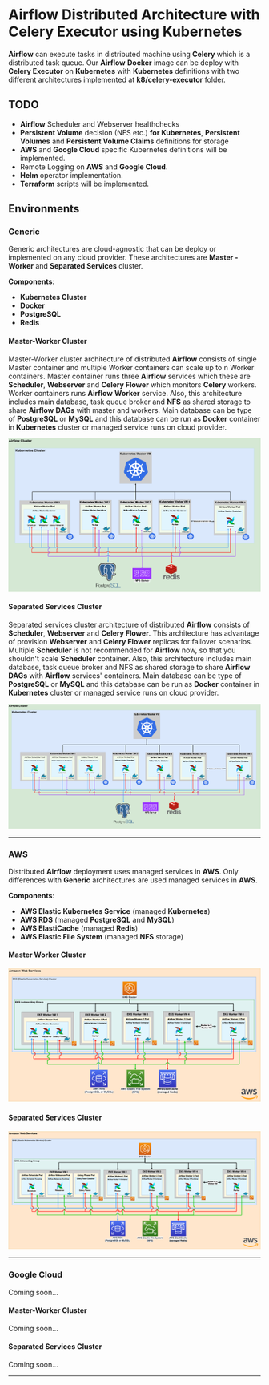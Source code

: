 # Airflow Distributed Architecture with Celery Executor using Kubernetes

**Airflow** can execute tasks in distributed machine using **Celery** which is a distributed task queue. Our **Airflow** 
**Docker** image can be deploy with **Celery Executor** on **Kubernetes** with **Kubernetes** definitions with two 
different architectures implemented at **k8/celery-executor** folder.

## TODO

- **Airflow** Scheduler and Webserver healthchecks
- **Persistent Volume** decision (NFS etc.) **for Kubernetes**, **Persistent Volumes** and **Persistent Volume Claims**
 definitions for storage
- **AWS** and **Google Cloud** specific Kubernetes definitions will be implemented.
- Remote Logging on **AWS** and **Google Cloud**.
- **Helm** operator implementation.
- **Terraform** scripts will be implemented.

## Environments

### Generic

Generic architectures are cloud-agnostic that can be deploy or implemented on any cloud provider. These architectures are
**Master - Worker** and **Separated Services** cluster.

**Components**:

- **Kubernetes Cluster**
- **Docker**
- **PostgreSQL**
- **Redis**

#### Master-Worker Cluster

Master-Worker cluster architecture of distributed **Airflow** consists of single Master container and multiple Worker 
containers can scale up to n Worker containers. Master container runs three **Airflow** services which these are 
**Scheduler**, **Webserver** and **Celery Flower** which monitors **Celery** workers. Worker containers runs **Airflow**
**Worker** service. Also, this architecture includes main database, task queue broker and **NFS** as shared storage to share
**Airflow** **DAGs** with master and workers. Main database can be type of **PostgreSQL**  or **MySQL** and this database 
can be run as **Docker** container in **Kubernetes** cluster or managed service runs on cloud provider.

![](../../img/Airflow%20Distributed%20Architecture%20with%20Celery%20Executor%20on%20Kubernetes%20(Generic%20-%20Master%20Worker%20Pods).png)

#### Separated Services Cluster

Separated services cluster architecture of distributed **Airflow** consists of **Scheduler**, **Webserver** and
**Celery Flower**. This architecture has advantage of provision **Webserver** and **Celery Flower** replicas for failover
scenarios. Multiple **Scheduler** is not recommended for **Airflow** now, so that you shouldn't scale **Scheduler** 
container.  Also, this architecture includes main database, task queue broker and NFS as shared storage to share **Airflow**
**DAGs** with **Airflow** services' containers. Main database can be type of **PostgreSQL** or **MySQL** and this database 
can be run as **Docker** container in **Kubernetes** cluster or managed service runs on cloud provider.

![](../../img/Airflow%20Distributed%20Architecture%20with%20Celery%20Executor%20on%20Kubernetes%20(Generic%20-%20Separated%20Services%20Pods).png)

---

### AWS 

Distributed **Airflow** deployment uses managed services in **AWS**. Only differences with **Generic** architectures are
used managed services in **AWS**.

**Components**:

- **AWS Elastic Kubernetes Service** (managed **Kubernetes**)
- **AWS RDS** (managed **PostgreSQL** and **MySQL**)
- **AWS ElastiCache** (managed **Redis**)
- **AWS Elastic File System** (managed **NFS** storage)

#### Master Worker Cluster

![](../../img/Airflow%20Distributed%20Architecture%20with%20Celery%20Executor%20on%20Kubernetes%20(AWS%20-%20Master%20Worker%20Pods).png)

#### Separated Services Cluster

![](../../img/Airflow%20Distributed%20Architecture%20with%20Celery%20Executor%20on%20Kubernetes%20(AWS%20-%20Separated%20Services%20Pods).png)

---

### Google Cloud

Coming soon...

#### Master-Worker Cluster

Coming soon...

#### Separated Services Cluster

Coming soon...

---
